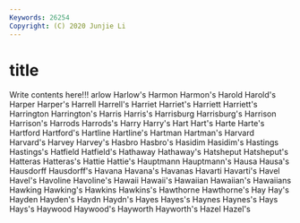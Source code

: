 ```yaml
---
Keywords: 26254
Copyright: (C) 2020 Junjie Li
---
```


# title

Write contents here!!!
arlow 
Harlow's 
Harmon 
Harmon's 
Harold 
Harold's 
Harper 
Harper's 
Harrell
Harrell's 
Harriet 
Harriet's 
Harriett 
Harriett's 
Harrington 
Harrington's 
Harris 
Harris's 
Harrisburg
Harrisburg's 
Harrison 
Harrison's 
Harrods 
Harrods's 
Harry 
Harry's 
Hart 
Hart's 
Harte
Harte's 
Hartford 
Hartford's 
Hartline 
Hartline's 
Hartman 
Hartman's 
Harvard 
Harvard's 
Harvey
Harvey's 
Hasbro 
Hasbro's 
Hasidim 
Hasidim's 
Hastings 
Hastings's 
Hatfield 
Hatfield's 
Hathaway
Hathaway's 
Hatsheput 
Hatsheput's 
Hatteras 
Hatteras's 
Hattie 
Hattie's 
Hauptmann 
Hauptmann's 
Hausa
Hausa's 
Hausdorff 
Hausdorff's 
Havana 
Havana's 
Havanas 
Havarti 
Havarti's 
Havel 
Havel's
Havoline 
Havoline's 
Hawaii 
Hawaii's 
Hawaiian 
Hawaiian's 
Hawaiians 
Hawking 
Hawking's 
Hawkins
Hawkins's 
Hawthorne 
Hawthorne's 
Hay 
Hay's 
Hayden 
Hayden's 
Haydn 
Haydn's 
Hayes
Hayes's 
Haynes 
Haynes's 
Hays 
Hays's 
Haywood 
Haywood's 
Hayworth 
Hayworth's 
Hazel
Hazel's 
